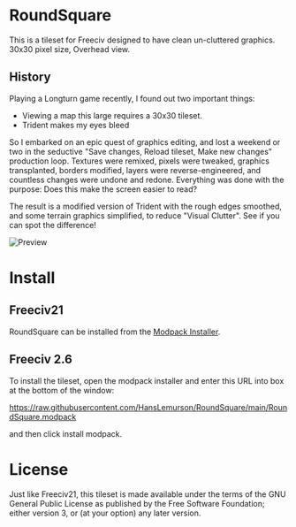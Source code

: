# RoundSquare
This is a tileset for Freeciv designed to have clean un-cluttered graphics. 
30x30 pixel size, Overhead view.

## History
Playing a Longturn game recently, I found out two important things:

* Viewing a map this large requires a 30x30 tileset.
* Trident makes my eyes bleed 

So I embarked on an epic quest of graphics editing, and lost a weekend or two in the seductive "Save changes, Reload tileset, Make new changes" production loop. Textures were remixed, pixels were tweaked, graphics transplanted, borders modified, layers were reverse-engineered, and countless changes were undone and redone. Everything was done with the purpose: Does this make the screen easier to read?

The result is a modified version of Trident with the rough edges smoothed, and some terrain graphics simplified, to reduce "Visual Clutter".
See if you can spot the difference!

![Preview](preview.png?raw=true)

# Install

## Freeciv21

RoundSquare can be installed from the [Modpack Installer](https://longturn.readthedocs.io/en/latest/Manuals/modpack-installer.html).

## Freeciv 2.6

To install the tileset, open the modpack installer and enter this URL into box at the bottom of the window:

https://raw.githubusercontent.com/HansLemurson/RoundSquare/main/RoundSquare.modpack

and then click install modpack.

# License

Just like Freeciv21, this tileset is made available under the terms of the GNU General Public License as published by the Free Software Foundation; either version 3, or (at your option) any later version.
